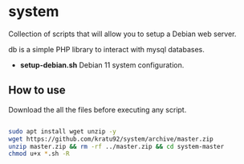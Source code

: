 # system
Collection of scripts that will allow you to setup a Debian web server.

db is a simple PHP library to interact with mysql databases.
* **setup-debian.sh** Debian 11 system configuration.

## How to use

Download the all the files before executing any script.

```bash

sudo apt install wget unzip -y
wget https://github.com/kratu92/system/archive/master.zip
unzip master.zip && rm -rf ../master.zip && cd system-master
chmod u+x *.sh -R
```
